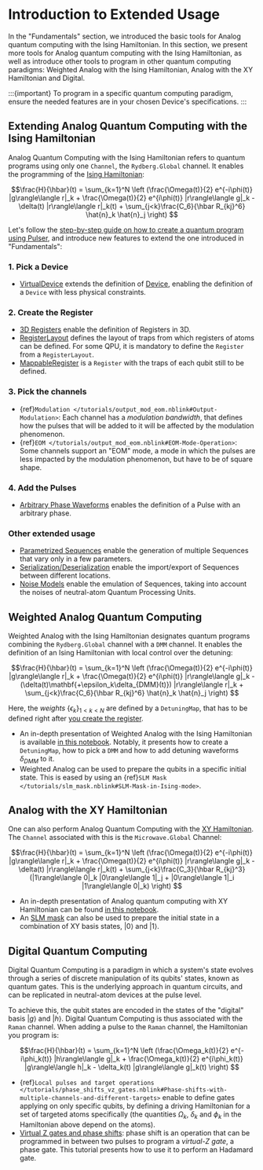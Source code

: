 # Introduction to Extended Usage

In the "Fundamentals" section, we introduced the basic tools for Analog quantum computing with the Ising Hamiltonian. In this section, we present more tools for Analog quantum computing with the Ising Hamiltonian, as well as introduce other tools to program in other quantum computing paradigms: Weighted Analog with the Ising Hamiltonian, Analog with the XY Hamiltonian and Digital. 

:::{important}
To program in a specific quantum computing paradigm, ensure the needed features are in your chosen Device's specifications.
:::

## Extending Analog Quantum Computing with the Ising Hamiltonian

Analog Quantum Computing with the Ising Hamiltonian refers to quantum programs using only one `Channel`, the `Rydberg.Global` channel. It enables the programming of the [Ising Hamiltonian](./programming.md#ising-hamiltonian):

$$\frac{H}{\hbar}(t) = \sum_{k=1}^N \left (\frac{\Omega(t)}{2} e^{-i\phi(t)} |g\rangle\langle r|_k + \frac{\Omega(t)}{2} e^{i\phi(t)} |r\rangle\langle g|_k - \delta(t) |r\rangle\langle r|_k(t) + \sum_{j<k}\frac{C_6}{\hbar R_{kj}^6} \hat{n}_k \hat{n}_j \right)
$$

Let's follow the [step-by-step guide on how to create a quantum program using Pulser](./programming.md#writing-a-pulser-program), and introduce new features to extend the one introduced in "Fundamentals":

### 1. Pick a Device

- [VirtualDevice](./tutorials/virtual_devices.nblink) extends the definition of [Device](./hardware.ipynb), enabling the definition of a `Device` with less physical constraints.

### 2. Create the Register

- [3D Registers](./apidoc/_autosummary/pulser.register.Register3D) enable the definition of Registers in 3D.
- [RegisterLayout](./tutorials/reg_layouts.nblink) defines the layout of traps from which registers of atoms can be defined. For some QPU, it is mandatory to define the `Register` from a `RegisterLayout`. 
- [MappableRegister](./tutorials/reg_layouts.nblink) is a `Register` with the traps of each qubit still to be defined.

### 3. Pick the channels

- {ref}`Modulation </tutorials/output_mod_eom.nblink#Output-Modulation>`: Each channel has a _modulation bandwidth_, that defines how the pulses that will be added to it will be affected by the modulation phenomenon.
- {ref}`EOM </tutorials/output_mod_eom.nblink#EOM-Mode-Operation>`: Some channels support an "EOM" mode, a mode in which the pulses are less impacted by the modulation phenomenon, but have to be of square shape.

### 4. Add the Pulses

- [Arbitrary Phase Waveforms](./apidoc/_autosummary/pulser.pulse.Pulse) enables the definition of a Pulse with an arbitrary phase.

### Other extended usage

- [Parametrized Sequences](./tutorials/paramseqs.nblink) enable the generation of multiple Sequences that vary only in a few parameters.
- [Serialization/Deserialization](./tutorials/serialization.nblink) enable the import/export of Sequences between different locations.
- [Noise Models](./noise_model.ipynb) enable the emulation of Sequences, taking into account the noises of neutral-atom Quantum Processing Units.

## Weighted Analog Quantum Computing

Weighted Analog with the Ising Hamiltonian designates quantum programs combining the `Rydberg.Global` channel with a `DMM` channel. It enables the definition of an Ising Hamiltonian with local control over the detuning:

$$\frac{H}{\hbar}(t) = \sum_{k=1}^N \left (\frac{\Omega(t)}{2} e^{-i\phi(t)} |g\rangle\langle r|_k + \frac{\Omega(t)}{2} e^{i\phi(t)} |r\rangle\langle g|_k - (\delta(t)\mathbf{+\epsilon_k\delta_{DMM}(t)}) |r\rangle\langle r|_k + \sum_{j<k}\frac{C_6}{\hbar R_{kj}^6} \hat{n}_k \hat{n}_j \right)
$$

Here, the _weights_ $\{\epsilon_k\}_{1\lt k\lt N}$ are defined by a `DetuningMap`, that has to be defined right after [you create the register](programming.md#2-create-the-register).

- An in-depth presentation of Weighted Analog with the Ising Hamiltonian is available [in this notebook](./tutorials/dmm.nblink). Notably, it presents how to create a `DetuningMap`, how to pick a `DMM` and how to add detuning waveforms $\delta_{DMM}$ to it. 
- Weighted Analog can be used to prepare the qubits in a specific initial state. This is eased by using an {ref}`SLM Mask </tutorials/slm_mask.nblink#SLM-Mask-in-Ising-mode>`.

## Analog with the XY Hamiltonian

One can also perform Analog Quantum Computing with the [XY Hamiltonian](./programming.md#xy-hamiltonian). The `Channel` associated with this is the `Microwave.Global` Channel:

$$\frac{H}{\hbar}(t) = \sum_{k=1}^N \left (\frac{\Omega(t)}{2} e^{-i\phi(t)} |g\rangle\langle r|_k + \frac{\Omega(t)}{2} e^{i\phi(t)} |r\rangle\langle g|_k - \delta(t) |r\rangle\langle r|_k(t) + \sum_{j<k}\frac{C_3}{\hbar R_{kj}^3} (|1\rangle\langle 0|_k |0\rangle\langle 1|_j + |0\rangle\langle 1|_i |1\rangle\langle 0|_k) \right)
$$

- An in-depth presentation of Analog quantum computing with XY Hamiltonian can be found [in this notebook](tutorials/xy_spin_chain.nblink).
- An [SLM mask](./tutorials/slm_mask.nblink) can also be used to prepare the initial state in a combination of XY basis states, $\left|0\right>$ and $\left|1\right>$.

## Digital Quantum Computing

Digital Quantum Computing is a paradigm in which a system's state evolves through a series of discrete manipulation of its qubits' states, known as quantum gates. This is the underlying approach in quantum circuits, and can be replicated in neutral-atom devices at the pulse level.

To achieve this, the qubit states are encoded in the states of the "digital" basis $\left|g\right>$ and $\left|h\right>$. Digital Quantum Computing is thus associated with the `Raman` channel. When adding a pulse to the `Raman` channel, the Hamiltonian you program is:

$$\frac{H}{\hbar}(t) = \sum_{k=1}^N \left (\frac{\Omega_k(t)}{2} e^{-i\phi_k(t)} |h\rangle\langle g|_k + \frac{\Omega_k(t)}{2} e^{i\phi_k(t)} |g\rangle\langle h|_k - \delta_k(t) |g\rangle\langle g|_k(t) \right)
$$

- {ref}`Local pulses and target operations </tutorials/phase_shifts_vz_gates.nblink#Phase-shifts-with-multiple-channels-and-different-targets>` enable to define gates applying on only specific qubits, by defining a driving Hamiltonian for a set of targeted atoms specifically (the quantities $\Omega_k$, $\delta_k$ and $\phi_k$ in the Hamiltonian above depend on the atoms).
- [Virtual Z gates and phase shifts](tutorials/phase_shifts_vz_gates.nblink): phase shift is an operation that can be programmed in between two pulses to program a _virtual-Z gate_, a phase gate. This tutorial presents how to use it to perform an Hadamard gate.
